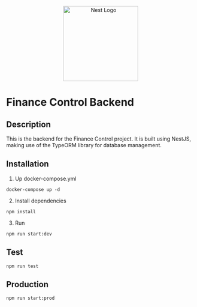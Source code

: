 <p align="center">
  <a href="http://nestjs.com/" target="blank"><img src="https://nestjs.com/img/logo-small.svg" width="200" alt="Nest Logo" /></a>
</p>

[circleci-image]: https://img.shields.io/circleci/build/github/nestjs/nest/master?token=abc123def456
[circleci-url]: https://circleci.com/gh/nestjs/nest

  # Finance Control Backend

## Description

This is the backend for the Finance Control project. It is built using NestJS, making use of the TypeORM library for database management.

## Installation

1. Up docker-compose.yml

```
docker-compose up -d
```

2. Install dependencies

```
npm install
```

3. Run

```
npm run start:dev
```

## Test

```
npm run test
```

## Production

```
npm run start:prod
```


